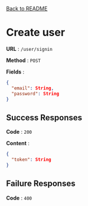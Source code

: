 [Back to README](../README.md)

# Create user

**URL** : `/user/signin`

**Method** : `POST`

**Fields** :

```json
{
  "email": String,
  "password": String
}
```

## Success Responses

**Code** : `200`

**Content** :

```json
{
  "token": String
}
```

## Failure Responses

**Code** : `400`
